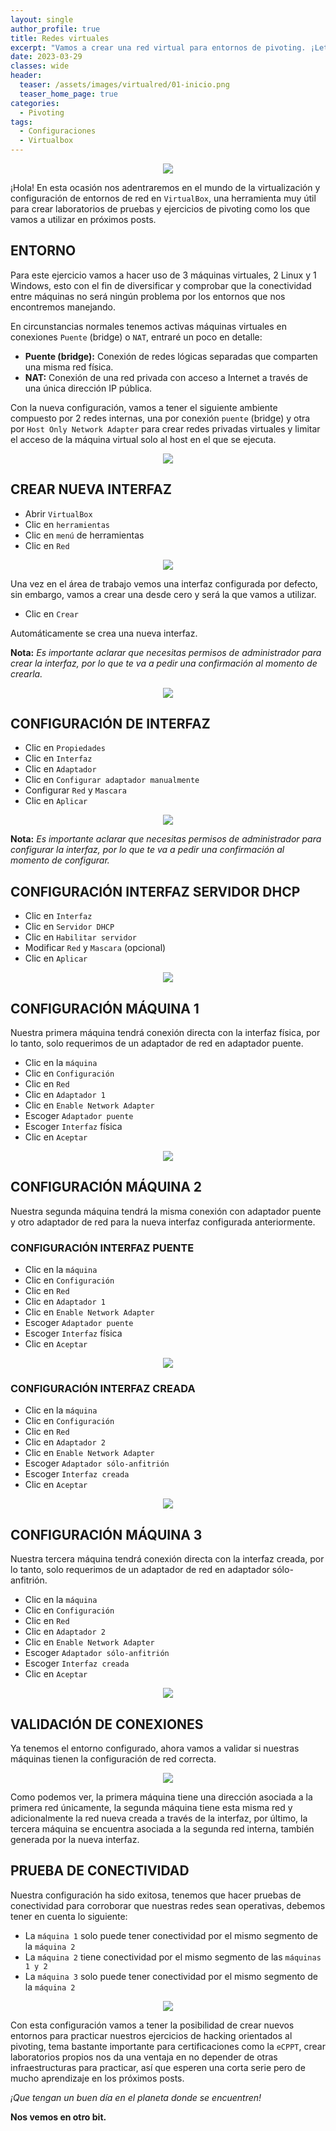 ```yaml
---
layout: single
author_profile: true
title: Redes virtuales
excerpt: "Vamos a crear una red virtual para entornos de pivoting. ¡Let's hack!"
date: 2023-03-29
classes: wide
header:
  teaser: /assets/images/virtualred/01-inicio.png
  teaser_home_page: true
categories:
  - Pivoting
tags:
  - Configuraciones
  - Virtualbox
---
```


<p align="center">
<img src="/assets/images/virtualred/02-tarjeta.png">
</p>
 

¡Hola! En esta ocasión nos adentraremos en el mundo de la virtualización y configuración de entornos de red en `VirtualBox`, una herramienta muy útil para crear laboratorios de pruebas y ejercicios de pivoting como los que vamos a utilizar en próximos posts.

## ENTORNO

Para este ejercicio vamos a hacer uso de 3 máquinas virtuales, 2 Linux y 1 Windows, esto con el fin de diversificar y comprobar que la conectividad entre máquinas no será ningún problema por los entornos que nos encontremos manejando.

En circunstancias normales tenemos activas máquinas virtuales en conexiones `Puente` (bridge) o `NAT`, entraré un poco en detalle:
>
* **Puente (bridge):** Conexión de redes lógicas separadas que comparten una misma red física.
* **NAT:** Conexión de una red privada con acceso a Internet a través de una única dirección IP pública.
>

Con la nueva configuración, vamos a tener el siguiente ambiente compuesto por 2 redes internas, una por conexión `puente` (bridge) y otra por `Host Only Network Adapter` para crear redes privadas virtuales y limitar el acceso de la máquina virtual solo al host en el que se ejecuta.

<p align="center">
<img src="/assets/images/virtualred/03-virtual.png">
</p>

## CREAR NUEVA INTERFAZ
>
* Abrir `VirtualBox`
* Clic en `herramientas`
* Clic en `menú` de herramientas
* Clic en `Red`
>

<p align="center">
<img src="/assets/images/virtualred/04-virtual.png">
</p>

Una vez en el área de trabajo vemos una interfaz configurada por defecto, sin embargo, vamos a crear una desde cero y será la que vamos a utilizar.
>
* Clic en `Crear`
>

Automáticamente se crea una nueva interfaz.

**Nota:** _Es importante aclarar que necesitas permisos de administrador para crear la interfaz, por lo que te va a pedir una confirmación al momento de crearla._

<p align="center">
<img src="/assets/images/virtualred/05-virtual.png">
</p>

## CONFIGURACIÓN DE INTERFAZ
>
* Clic en `Propiedades`
* Clic en `Interfaz`
* Clic en `Adaptador`
* Clic en `Configurar adaptador manualmente`
* Configurar `Red` y `Mascara`
* Clic en `Aplicar`
>

<p align="center">
<img src="/assets/images/virtualred/06-virtual.png">
</p>

**Nota:** _Es importante aclarar que necesitas permisos de administrador para configurar la interfaz, por lo que te va a pedir una confirmación al momento de configurar._

## CONFIGURACIÓN INTERFAZ SERVIDOR DHCP
>
* Clic en `Interfaz`
* Clic en `Servidor DHCP`
* Clic en `Habilitar servidor`
* Modificar `Red` y `Mascara` (opcional)
* Clic en `Aplicar`
>

<p align="center">
<img src="/assets/images/virtualred/07-virtual.png">
</p>

## CONFIGURACIÓN MÁQUINA 1

Nuestra primera máquina tendrá conexión directa con la interfaz física, por lo tanto, solo requerimos de un adaptador de red en adaptador puente.
>
* Clic en la `máquina`
* Clic en `Configuración`
* Clic en `Red`
* Clic en `Adaptador 1`
* Clic en `Enable Network Adapter`
* Escoger `Adaptador puente`
* Escoger `Interfaz` física
* Clic en `Aceptar`
>

<p align="center">
<img src="/assets/images/virtualred/08-virtual.png">
</p>

## CONFIGURACIÓN MÁQUINA 2

Nuestra segunda máquina tendrá la misma conexión con adaptador puente y otro adaptador de red para la nueva interfaz configurada anteriormente.

### CONFIGURACIÓN INTERFAZ PUENTE
>
* Clic en la `máquina`
* Clic en `Configuración`
* Clic en `Red`
* Clic en `Adaptador 1`
* Clic en `Enable Network Adapter`
* Escoger `Adaptador puente`
* Escoger `Interfaz` física
* Clic en `Aceptar`
>

<p align="center">
<img src="/assets/images/virtualred/09-virtual.png">
</p>

### CONFIGURACIÓN INTERFAZ CREADA
>
* Clic en la `máquina`
* Clic en `Configuración`
* Clic en `Red`
* Clic en `Adaptador 2`
* Clic en `Enable Network Adapter`
* Escoger `Adaptador sólo-anfitrión`
* Escoger `Interfaz creada`
* Clic en `Aceptar`
>

<p align="center">
<img src="/assets/images/virtualred/10-virtual.png">
</p>

## CONFIGURACIÓN MÁQUINA 3

Nuestra tercera máquina tendrá conexión directa con la interfaz creada, por lo tanto, solo requerimos de un adaptador de red en adaptador sólo-anfitrión.
>
* Clic en la `máquina`
* Clic en `Configuración`
* Clic en `Red`
* Clic en `Adaptador 2`
* Clic en `Enable Network Adapter`
* Escoger `Adaptador sólo-anfitrión`
* Escoger `Interfaz creada`
* Clic en `Aceptar`
>

<p align="center">
<img src="/assets/images/virtualred/11-virtual.png">
</p>

## VALIDACIÓN DE CONEXIONES

Ya tenemos el entorno configurado, ahora vamos a validar si nuestras máquinas tienen la configuración de red correcta.

<p align="center">
<img src="/assets/images/virtualred/12-virtual.png">
</p>

Como podemos ver, la primera máquina tiene una dirección asociada a la primera red únicamente, la segunda máquina tiene esta misma red y adicionalmente la red nueva creada a través de la interfaz, por último, la tercera máquina se encuentra asociada a la segunda red interna, también generada por la nueva interfaz.

## PRUEBA DE CONECTIVIDAD

Nuestra configuración ha sido exitosa, tenemos que hacer pruebas de conectividad para corroborar que nuestras redes sean operativas, debemos tener en cuenta lo siguiente:
>
* La `máquina 1` solo puede tener conectividad por el mismo segmento de la `máquina 2`
* La `máquina 2` tiene conectividad por el mismo segmento de las `máquinas 1 y 2`
* La `máquina 3` solo puede tener conectividad por el mismo segmento de la `máquina 2`
>

<p align="center">
<img src="/assets/images/virtualred/13-virtual.png">
</p>

Con esta configuración vamos a tener la posibilidad de crear nuevos entornos para practicar nuestros ejercicios de hacking orientados al pivoting, tema bastante importante para certificaciones como la `eCPPT`, crear laboratorios propios nos da una ventaja en no depender de otras infraestructuras para practicar, así que esperen una corta serie pero de mucho aprendizaje en los próximos posts.

_¡Que tengan un buen día en el planeta donde se encuentren!_

**Nos vemos en otro bit.**
